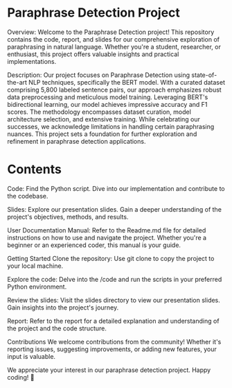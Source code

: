 # Paraphrase Detection Project
Overview:
Welcome to the Paraphrase Detection project! This repository contains the code, report, and slides for our comprehensive exploration of paraphrasing in natural language. Whether you're a student, researcher, or enthusiast, this project offers valuable insights and practical implementations.

Description: 
Our project focuses on Paraphrase Detection using state-of-the-art NLP techniques, specifically the BERT model. With a curated dataset comprising 5,800 labeled sentence pairs, our approach emphasizes robust data preprocessing and meticulous model training. Leveraging BERT's bidirectional learning, our model achieves impressive accuracy and F1 scores. The methodology encompasses dataset curation, model architecture selection, and extensive training. While celebrating our successes, we acknowledge limitations in handling certain paraphrasing nuances. This project sets a foundation for further exploration and refinement in paraphrase detection applications.

# Contents
Code: Find the Python script. Dive into our implementation and contribute to the codebase.

Slides: Explore our presentation slides. Gain a deeper understanding of the project's objectives, methods, and results.

User Documentation Manual: Refer to the Readme.md file for detailed instructions on how to use and navigate the project. Whether you're a beginner or an experienced coder, this manual is your guide.

Getting Started
Clone the repository: Use git clone to copy the project to your local machine.

Explore the code: Delve into the /code and run the scripts in your preferred Python environment.

Review the slides: Visit the slides directory to view our presentation slides. Gain insights into the project's journey.

Report: Refer to the report for a detailed explanation and understanding of the project and the code structure.

Contributions
We welcome contributions from the community! Whether it's reporting issues, suggesting improvements, or adding new features, your input is valuable.

We appreciate your interest in our paraphrase detection project.
Happy coding! 🚀
